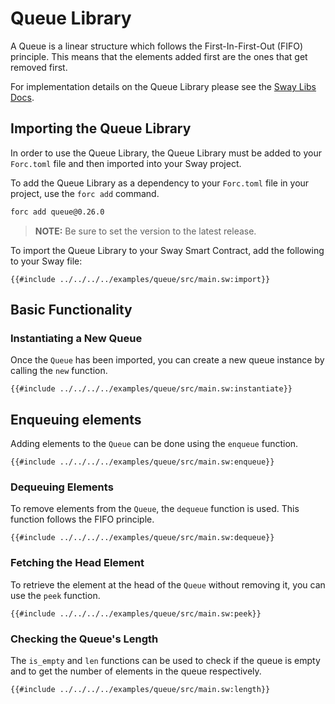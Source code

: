 # Queue Library

A Queue is a linear structure which follows the First-In-First-Out (FIFO) principle. This means that the elements added first are the ones that get removed first.

For implementation details on the Queue Library please see the [Sway Libs Docs](https://fuellabs.github.io/sway-libs/master/sway_libs/queue/queue/).

## Importing the Queue Library

In order to use the Queue Library, the Queue Library must be added to your `Forc.toml` file and then imported into your Sway project.

To add the Queue Library as a dependency to your `Forc.toml` file in your project, use the `forc add` command.

```bash
forc add queue@0.26.0
```

> **NOTE:** Be sure to set the version to the latest release.

To import the Queue Library to your Sway Smart Contract, add the following to your Sway file:

```sway
{{#include ../../../../examples/queue/src/main.sw:import}}
```

## Basic Functionality

### Instantiating a New Queue

Once the `Queue` has been imported, you can create a new queue instance by calling the `new` function.

```sway
{{#include ../../../../examples/queue/src/main.sw:instantiate}}
```

## Enqueuing elements

Adding elements to the `Queue` can be done using the `enqueue` function.

```sway
{{#include ../../../../examples/queue/src/main.sw:enqueue}}
```

### Dequeuing Elements

To remove elements from the `Queue`, the `dequeue` function is used. This function follows the FIFO principle.

```sway
{{#include ../../../../examples/queue/src/main.sw:dequeue}}
```

### Fetching the Head Element

To retrieve the element at the head of the `Queue` without removing it, you can use the `peek` function.

```sway
{{#include ../../../../examples/queue/src/main.sw:peek}}
```

### Checking the Queue's Length

The `is_empty` and `len` functions can be used to check if the queue is empty and to get the number of elements in the queue respectively.

```sway
{{#include ../../../../examples/queue/src/main.sw:length}}
```
